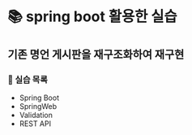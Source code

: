 # 📚 spring boot 활용한 실습
## 기존 명언 게시판을 재구조화하여 재구현
### 📌 실습 목록
- Spring Boot
- SpringWeb
- Validation
- REST API
